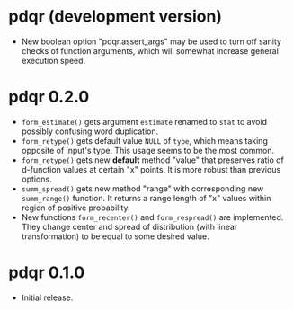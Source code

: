 # pdqr (development version)

* New boolean option "pdqr.assert_args" may be used to turn off sanity checks of function arguments, which will somewhat increase general execution speed.

# pdqr 0.2.0

* `form_estimate()` gets argument `estimate` renamed to `stat` to avoid possibly confusing word duplication.
* `form_retype()` gets default value `NULL` of `type`, which means taking opposite of input's type. This usage seems to be the most common.
* `form_retype()` gets new **default** method "value" that preserves ratio of d-function values at certain "x" points. It is more robust than previous options.
* `summ_spread()` gets new method "range" with corresponding new `summ_range()`
function. It returns a range length of "x" values within region of positive probability.
* New functions `form_recenter()` and `form_respread()` are implemented. They change center and spread of distribution (with linear transformation) to be equal to some desired value.

# pdqr 0.1.0

* Initial release.
